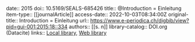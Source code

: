 date:: 2015
doi:: 10.5169/SEALS-685426
title:: @Introduction = Einleitung
item-type:: [[journalArticle]]
access-date:: 2022-10-03T08:34:00Z
original-title:: Introduction = Einleitung
url:: https://www.e-periodica.ch/digbib/view?pid=gui-001:2015:18::334
authors:: [[s. n]]
library-catalog:: DOI.org (Datacite)
links:: [Local library](zotero://select/groups/2386895/items/DEMZ84S9), [Web library](https://www.zotero.org/groups/2386895/items/DEMZ84S9)
